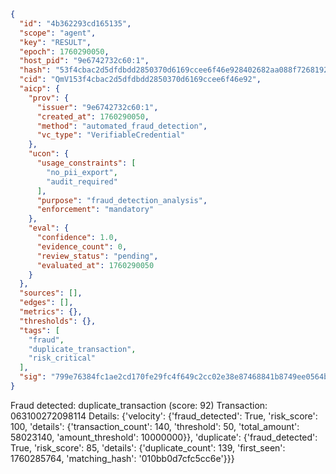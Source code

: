 ```json
{
  "id": "4b362293cd165135",
  "scope": "agent",
  "key": "RESULT",
  "epoch": 1760290050,
  "host_pid": "9e6742732c60:1",
  "hash": "53f4cbac2d5dfdbdd2850370d6169ccee6f46e928402682aa088f72681925715",
  "cid": "QmV153f4cbac2d5dfdbdd2850370d6169ccee6f46e92",
  "aicp": {
    "prov": {
      "issuer": "9e6742732c60:1",
      "created_at": 1760290050,
      "method": "automated_fraud_detection",
      "vc_type": "VerifiableCredential"
    },
    "ucon": {
      "usage_constraints": [
        "no_pii_export",
        "audit_required"
      ],
      "purpose": "fraud_detection_analysis",
      "enforcement": "mandatory"
    },
    "eval": {
      "confidence": 1.0,
      "evidence_count": 0,
      "review_status": "pending",
      "evaluated_at": 1760290050
    }
  },
  "sources": [],
  "edges": [],
  "metrics": {},
  "thresholds": {},
  "tags": [
    "fraud",
    "duplicate_transaction",
    "risk_critical"
  ],
  "sig": "799e76384fc1ae2cd170fe29fc4f649c2cc02e38e87468841b8749ee0564babd"
}
```

Fraud detected: duplicate_transaction (score: 92)
Transaction: 063100272098114
Details: {'velocity': {'fraud_detected': True, 'risk_score': 100, 'details': {'transaction_count': 140, 'threshold': 50, 'total_amount': 58023140, 'amount_threshold': 10000000}}, 'duplicate': {'fraud_detected': True, 'risk_score': 85, 'details': {'duplicate_count': 139, 'first_seen': 1760285764, 'matching_hash': '010bb0d7cfc5cc6e'}}}